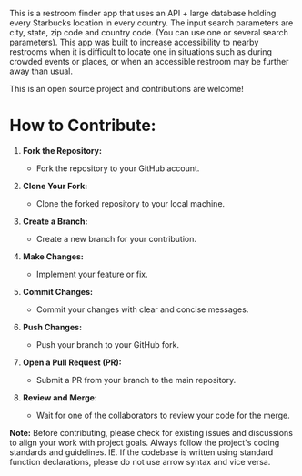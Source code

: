 This is a restroom finder app that uses an API + large database holding every Starbucks location in every country. The input search parameters are city, state, zip code and country code. (You can use one or several search parameters). This app was built to increase accessibility to nearby restrooms when it is difficult to locate one in situations such as during crowded events or places, or when an accessible restroom may be further away than usual. 

This is an open source project and contributions are welcome!

# How to Contribute:


1. **Fork the Repository:**
   - Fork the repository to your GitHub account.

2. **Clone Your Fork:**
   - Clone the forked repository to your local machine.

3. **Create a Branch:**
   - Create a new branch for your contribution.

4. **Make Changes:**
   - Implement your feature or fix.

5. **Commit Changes:**
   - Commit your changes with clear and concise messages.

6. **Push Changes:**
   - Push your branch to your GitHub fork.

7. **Open a Pull Request (PR):**
   - Submit a PR from your branch to the main repository.

8. **Review and Merge:**
   - Wait for one of the collaborators to review your code for the merge.

**Note:** Before contributing, please check for existing issues and discussions to align your work with project goals. Always follow the project's coding standards and guidelines. IE. If the codebase is written using standard function declarations, please do not use arrow syntax and vice versa. 


